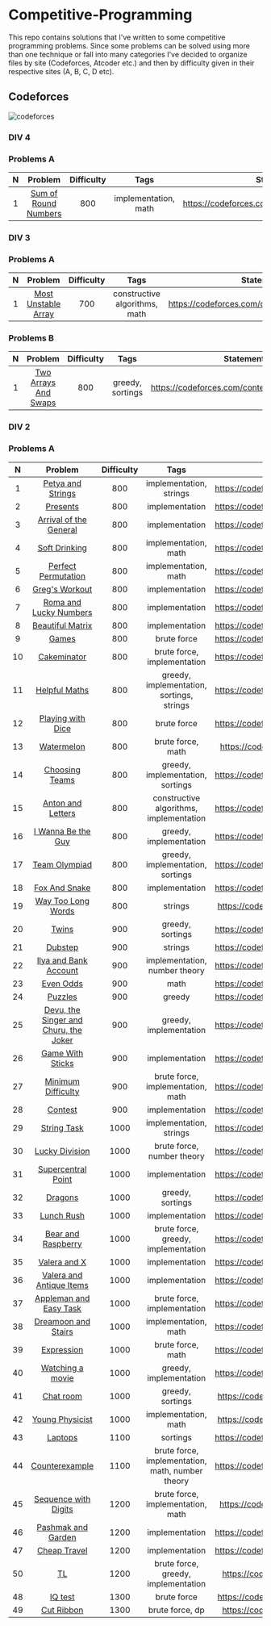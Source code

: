 # Competitive-Programming

This repo contains solutions that I've written to some competitive programming problems. Since some problems can be solved using more than one technique or fall into many categories I've decided to organize files by site (Codeforces, Atcoder etc.) and then by difficulty given in their respective sites (A, B, C, D etc).

## Codeforces
![codeforces](https://sta.codeforces.com/s/33823/images/codeforces-vs-coronavirus-65.png)

### DIV 4

### Problems A

**N**|**Problem**|**Difficulty**|**Tags**|**Statement**
:-----:|:-----:|:-----:|:-----:|:-----:
1|[Sum of Round Numbers](https://github.com/AbrMa/Competitive-Programming/blob/master/Codeforces/Div%204/A/Sum%20of%20Round%20Numbers.cpp)|800|implementation, math|https://codeforces.com/contest/1352/problem/A

### DIV 3

### Problems A
**N**|**Problem**|**Difficulty**|**Tags**|**Statement**
:-----:|:-----:|:-----:|:-----:|:-----:
1|[Most Unstable Array](https://github.com/AbrMa/Competitive-Programming/blob/master/Codeforces/Div%203/A/Most%20Unstable%20Array.cpp)|700|constructive algorithms, math|https://codeforces.com/contest/1353/problem/A

### Problems B
**N**|**Problem**|**Difficulty**|**Tags**|**Statement**
:-----:|:-----:|:-----:|:-----:|:-----:
1|[Two Arrays And Swaps](https://github.com/AbrMa/Competitive-Programming/blob/master/Codeforces/Div%203/B/Two%20Arrays%20And%20Swaps.cpp)|800|greedy, sortings|https://codeforces.com/contest/1353/problem/B

### DIV 2

### Problems A
**N**|**Problem**|**Difficulty**|**Tags**|**Statement**
:-----:|:-----:|:-----:|:-----:|:-----:
1|[Petya and Strings](https://github.com/AbrMa/Competitive-Programming/blob/master/Codeforces/Div%202/A/Petya%20and%20Strings.cpp)|800|implementation, strings|https://codeforces.com/problemset/problem/112/A
2|[Presents](https://github.com/AbrMa/Competitive-Programming/blob/master/Codeforces/Div%202/A/Presents.cpp)|800|implementation|https://codeforces.com/problemset/problem/136/A
3|[Arrival of the General](https://github.com/AbrMa/Competitive-Programming/blob/master/Codeforces/Div%202/A/Arrival%20of%20the%20General.cpp)|800|implementation|https://codeforces.com/problemset/problem/144/A
4|[Soft Drinking](https://github.com/AbrMa/Competitive-Programming/blob/master/Codeforces/Div%202/A/Soft%20Drinking.cpp)|800|implementation, math|https://codeforces.com/problemset/problem/151/A
5|[Perfect Permutation](https://github.com/AbrMa/Competitive-Programming/blob/master/Codeforces/Div%202/A/Perfect%20Permutation.cpp)|800|implementation, math|https://codeforces.com/problemset/problem/233/A
6|[Greg's Workout](https://github.com/AbrMa/Competitive-Programming/blob/master/Codeforces/Div%202/A/Greg's%20Workout.cpp)|800|implementation|https://codeforces.com/problemset/problem/255/A
7|[Roma and Lucky Numbers](https://github.com/AbrMa/Competitive-Programming/blob/master/Codeforces/Div%202/A/Roma%20and%20Lucky%20Numbers.cpp)|800|implementation|https://codeforces.com/problemset/problem/262/A
8|[Beautiful Matrix](https://github.com/AbrMa/Competitive-Programming/blob/master/Codeforces/Div%202/A/Beautiful%20Matrix.cpp)|800|implementation|https://codeforces.com/problemset/problem/263/A
9|[Games](https://github.com/AbrMa/Competitive-Programming/blob/master/Codeforces/Div%202/A/Games.cpp)|800|brute force|https://codeforces.com/problemset/problem/268/A
10|[Cakeminator](https://github.com/AbrMa/Competitive-Programming/blob/master/Codeforces/Div%202/A/Cakeminator.cpp)|800|brute force, implementation|https://codeforces.com/problemset/problem/330/A
11|[Helpful Maths](https://github.com/AbrMa/Competitive-Programming/blob/master/Codeforces/Div%202/A/Helpful%20Maths.cpp)|800|greedy, implementation, sortings, strings|https://codeforces.com/problemset/problem/339/A
12|[Playing with Dice](https://github.com/AbrMa/Competitive-Programming/blob/master/Codeforces/Div%202/A/Playing%20with%20Dice.cpp)|800|brute force|https://codeforces.com/problemset/problem/378/A
13|[Watermelon](https://github.com/AbrMa/Competitive-Programming/blob/master/Codeforces/Div%202/A/Anton%20and%20Letters.cpp)|800|brute force, math|https://codeforces.com/problemset/problem/4/A
14|[Choosing Teams](https://github.com/AbrMa/Competitive-Programming/blob/master/Codeforces/Div%202/A/Choosing%20Teams.cpp)|800|greedy, implementation, sortings|https://codeforces.com/problemset/problem/432/A
15|[Anton and Letters](https://github.com/AbrMa/Competitive-Programming/blob/master/Codeforces/Div%202/A/Anton%20and%20Letters.cpp)|800|constructive algorithms, implementation|https://codeforces.com/problemset/problem/443/A
16|[I Wanna Be the Guy](https://github.com/AbrMa/Competitive-Programming/blob/master/Codeforces/Div%202/A/I%20Wanna%20Be%20the%20Guy.cpp)|800|greedy, implementation|https://codeforces.com/problemset/problem/469/A
17|[Team Olympiad](https://github.com/AbrMa/Competitive-Programming/blob/master/Codeforces/Div%202/A/Team%20Olympiad.cpp)|800|greedy, implementation, sortings|https://codeforces.com/problemset/problem/490/A
18|[Fox And Snake](https://github.com/AbrMa/Competitive-Programming/blob/master/Codeforces/Div%202/A/Fox%20And%20Snake.cpp)|800|implementation|https://codeforces.com/problemset/problem/510/A
19|[Way Too Long Words](https://github.com/AbrMa/Competitive-Programming/blob/master/Codeforces/Div%202/A/Way%20Too%20Long%20Words.cpp)|800|strings|https://codeforces.com/problemset/problem/71/A
20|[Twins](https://github.com/AbrMa/Competitive-Programming/blob/master/Codeforces/Div%202/A/Twins.cpp)|900|greedy, sortings|https://codeforces.com/problemset/problem/160/A
21|[Dubstep](https://github.com/AbrMa/Competitive-Programming/blob/master/Codeforces/Div%202/A/Dubstep.cpp)|900|strings|https://codeforces.com/problemset/problem/208/A
22|[Ilya and Bank Account](https://github.com/AbrMa/Competitive-Programming/blob/master/Codeforces/Div%202/A/Ilya%20and%20Bank%20Account.cpp)|900|implementation, number theory|https://codeforces.com/problemset/problem/313/A
23|[Even Odds](https://github.com/AbrMa/Competitive-Programming/blob/master/Codeforces/Div%202/A/Even%20Odds.cpp)|900|math|https://codeforces.com/problemset/problem/318/A
24|[Puzzles](https://github.com/AbrMa/Competitive-Programming/blob/master/Codeforces/Div%202/A/Puzzles.cpp)|900|greedy|https://codeforces.com/problemset/problem/337/A
25|[Devu, the Singer and Churu, the Joker](https://github.com/AbrMa/Competitive-Programming/blob/master/Codeforces/Div%202/A/Devu%2C%20the%20Singer%20and%20Churu%2C%20the%20Joker.cpp)|900|greedy, implementation|https://codeforces.com/problemset/problem/439/A
26|[Game With Sticks](https://github.com/AbrMa/Competitive-Programming/blob/master/Codeforces/Div%202/A/Game%20With%20Sticks.cpp)|900|implementation|https://codeforces.com/problemset/problem/451/A
27|[Minimum Difficulty](https://github.com/AbrMa/Competitive-Programming/blob/master/Codeforces/Div%202/A/Minimum%20Difficulty.cpp)|900|brute force, implementation, math|https://codeforces.com/problemset/problem/496/A
28|[Contest](https://github.com/AbrMa/Competitive-Programming/blob/master/Codeforces/Div%202/A/Contest.cpp)|900|implementation|https://codeforces.com/problemset/problem/501/A
29|[String Task](https://github.com/AbrMa/Competitive-Programming/blob/master/Codeforces/Div%202/A/String%20Task.cpp)|1000|implementation, strings|https://codeforces.com/problemset/problem/118/A
30|[Lucky Division](https://github.com/AbrMa/Competitive-Programming/blob/master/Codeforces/Div%202/A/Lucky%20Division.cpp)|1000|brute force, number theory|https://codeforces.com/problemset/problem/122/A
31|[Supercentral Point](https://github.com/AbrMa/Competitive-Programming/blob/master/Codeforces/Div%202/A/Supercentral%20Point.cpp)|1000|implementation|https://codeforces.com/problemset/problem/165/A
32|[Dragons](https://github.com/AbrMa/Competitive-Programming/blob/master/Codeforces/Div%202/A/Dragons.cpp)|1000|greedy, sortings|https://codeforces.com/problemset/problem/230/A
33|[Lunch Rush](https://github.com/AbrMa/Competitive-Programming/blob/master/Codeforces/Div%202/A/Lunch%20Rush.cpp)|1000|implementation|https://codeforces.com/problemset/problem/276/A
34|[Bear and Raspberry](https://github.com/AbrMa/Competitive-Programming/blob/master/Codeforces/Div%202/A/Bear%20and%20Raspberry.cpp)|1000|brute force, greedy, implementation|https://codeforces.com/problemset/problem/385/A
35|[Valera and X](https://github.com/AbrMa/Competitive-Programming/blob/master/Codeforces/Div%202/A/Valera%20and%20X.cpp)|1000|implementation|https://codeforces.com/problemset/problem/404/A
36|[Valera and Antique Items](https://github.com/AbrMa/Competitive-Programming/blob/master/Codeforces/Div%202/A/Valera%20and%20Antique%20Items.cpp)|1000|implementation|https://codeforces.com/problemset/problem/441/A
37|[Appleman and Easy Task](https://github.com/AbrMa/Competitive-Programming/blob/master/Codeforces/Div%202/A/Appleman%20and%20Easy%20Task.cpp)|1000|brute force, implementation|https://codeforces.com/problemset/problem/462/A
38|[Dreamoon and Stairs](https://github.com/AbrMa/Competitive-Programming/blob/master/Codeforces/Div%202/A/Dreamoon%20and%20Stairs.cpp)|1000|implementation, math|https://codeforces.com/problemset/problem/476/A
39|[Expression](https://github.com/AbrMa/Competitive-Programming/blob/master/Codeforces/Div%202/A/Expression.cpp)|1000|brute force, math|https://codeforces.com/problemset/problem/479/A
40|[Watching a movie](https://github.com/AbrMa/Competitive-Programming/blob/master/Codeforces/Div%202/A/Watching%20a%20movie.cpp)|1000|greedy, implementation|https://codeforces.com/problemset/problem/499/A
41|[Chat room](https://github.com/AbrMa/Competitive-Programming/blob/master/Codeforces/Div%202/A/Chat%20room.cpp)|1000|greedy, sortings|https://codeforces.com/problemset/problem/58/A
42|[Young Physicist](https://github.com/AbrMa/Competitive-Programming/blob/master/Codeforces/Div%202/A/Young%20Physicist.cpp)|1000|implementation, math|https://codeforces.com/problemset/problem/69/A
43|[Laptops](https://github.com/AbrMa/Competitive-Programming/blob/master/Codeforces/Div%202/A/Laptops.cpp)|1100|sortings|https://codeforces.com/problemset/problem/456/A
44|[Counterexample](https://github.com/AbrMa/Competitive-Programming/blob/master/Codeforces/Div%202/A/Counterexample.cpp)|1100|brute force, implementation, math, number theory|https://codeforces.com/problemset/problem/483/A
45|[Sequence with Digits](https://github.com/AbrMa/Competitive-Programming/blob/master/Codeforces/Div%202/A/Sequence%20with%20Digits.cpp)|1200|brute force, implementation, math|https://codeforces.com/contest/1355/problem/A
46|[Pashmak and Garden](https://github.com/AbrMa/Competitive-Programming/blob/master/Codeforces/Div%202/A/Pashmak%20and%20Garden.cpp)|1200|implementation|https://codeforces.com/problemset/problem/459/A
47|[Cheap Travel](https://github.com/AbrMa/Competitive-Programming/blob/master/Codeforces/Div%202/A/Cheap%20Travel.cpp)|1200|implementation|https://codeforces.com/problemset/problem/466/A
50|[TL](https://github.com/AbrMa/Competitive-Programming/blob/master/Codeforces/Div%202/A/TL.cpp)|1200|brute force, greedy, implementation|https://codeforces.com/contest/350/problem/A
48|[IQ test](https://github.com/AbrMa/Competitive-Programming/blob/master/Codeforces/Div%202/A/IQ%20test.cpp)|1300|brute force|https://codeforces.com/problemset/problem/25/A
49|[Cut Ribbon](https://github.com/AbrMa/Competitive-Programming/blob/master/Codeforces/Div%202/A/Cut%20Ribbon.cpp)|1300|brute force, dp|https://codeforces.com/contest/189/problem/A
